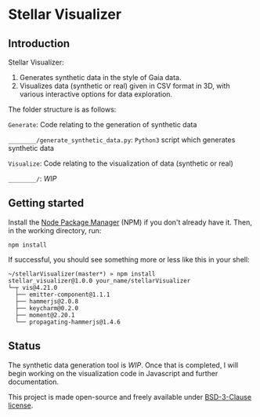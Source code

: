 # Stellar Visualizer

## Introduction

Stellar Visualizer:

1. Generates synthetic data in the style of Gaia data.
2. Visualizes data (synthetic or real) given in CSV format in 3D, with various interactive options for data exploration.

The folder structure is as follows:

`Generate`: Code relating to the generation of synthetic data

`________/generate_synthetic_data.py`: `Python3` script which generates synthetic data

`Visualize`: Code relating to the visualization of data (synthetic or real)

`________/`: *WIP*

## Getting started

Install the [Node Package Manager](http://npmjs.com/) (NPM) if you don't already have it.  Then, in the working directory, run:

````
npm install
````

If successful, you should see something more or less like this in your shell:

````
~/stellarVisualizer(master*) » npm install
stellar_visualizer@1.0.0 your_name/stellarVisualizer
└─┬ vis@4.21.0
  ├── emitter-component@1.1.1
  ├── hammerjs@2.0.8
  ├── keycharm@0.2.0
  ├── moment@2.20.1
  └── propagating-hammerjs@1.4.6
````

## Status

The synthetic data generation tool is *WIP*.  Once that is completed, I will begin working on the visualization code in Javascript and further documentation.

This project is made open-source and freely available under [BSD-3-Clause license](LICENSE).